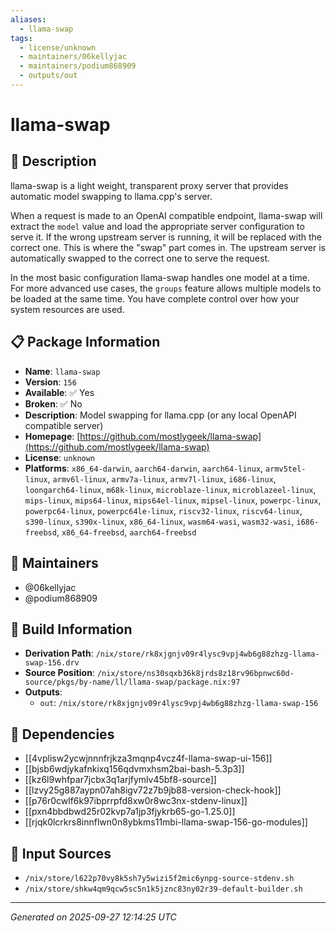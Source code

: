 ```yaml
---
aliases:
  - llama-swap
tags:
  - license/unknown
  - maintainers/06kellyjac
  - maintainers/podium868909
  - outputs/out
---
```


# llama-swap

## 📝 Description

llama-swap is a light weight, transparent proxy server that provides
automatic model swapping to llama.cpp's server.

When a request is made to an OpenAI compatible endpoint, llama-swap will
extract the `model` value and load the appropriate server configuration to
serve it. If the wrong upstream server is running, it will be replaced
with the correct one. This is where the "swap" part comes in. The upstream
server is automatically swapped to the correct one to serve the request.

In the most basic configuration llama-swap handles one model at a time.
For more advanced use cases, the `groups` feature allows multiple models
to be loaded at the same time. You have complete control over how your
system resources are used.


## 📋 Package Information

- **Name**: `llama-swap`
- **Version**: `156`
- **Available**: ✅ Yes
- **Broken**: ✅ No
- **Description**: Model swapping for llama.cpp (or any local OpenAPI compatible server)
- **Homepage**: [https://github.com/mostlygeek/llama-swap](https://github.com/mostlygeek/llama-swap)
- **License**: `unknown`
- **Platforms**: `x86_64-darwin`, `aarch64-darwin`, `aarch64-linux`, `armv5tel-linux`, `armv6l-linux`, `armv7a-linux`, `armv7l-linux`, `i686-linux`, `loongarch64-linux`, `m68k-linux`, `microblaze-linux`, `microblazeel-linux`, `mips-linux`, `mips64-linux`, `mips64el-linux`, `mipsel-linux`, `powerpc-linux`, `powerpc64-linux`, `powerpc64le-linux`, `riscv32-linux`, `riscv64-linux`, `s390-linux`, `s390x-linux`, `x86_64-linux`, `wasm64-wasi`, `wasm32-wasi`, `i686-freebsd`, `x86_64-freebsd`, `aarch64-freebsd`
## 👥 Maintainers

- @06kellyjac
- @podium868909


## 🔧 Build Information

- **Derivation Path**: `/nix/store/rk8xjgnjv09r4lysc9vpj4wb6g88zhzg-llama-swap-156.drv`
- **Source Position**: `/nix/store/ns30sqxb36k8jrds8z18rv96bpnwc60d-source/pkgs/by-name/ll/llama-swap/package.nix:97`
- **Outputs**:
  - `out`:  `/nix/store/rk8xjgnjv09r4lysc9vpj4wb6g88zhzg-llama-swap-156`

## 🔗 Dependencies

- [[4vplisw2ycwjnnnfrjkza3mqnp4vcz4f-llama-swap-ui-156]]
- [[bjsb6wdjykafnkixq156qdvmxhsm2bai-bash-5.3p3]]
- [[kz6l9whfpar7jcbx3q1arjfymlv45bf8-source]]
- [[lzvy25g887aypn07ah8igv72z7b9jb88-version-check-hook]]
- [[p76r0cwlf6k97ibprrpfd8xw0r8wc3nx-stdenv-linux]]
- [[pxn4bbdbwd25r02kvp7a1jp3fjykrb65-go-1.25.0]]
- [[rjqk0lcrkrs8innflwn0n8ybkms11mbi-llama-swap-156-go-modules]]

## 📁 Input Sources

- `/nix/store/l622p70vy8k5sh7y5wizi5f2mic6ynpg-source-stdenv.sh`
- `/nix/store/shkw4qm9qcw5sc5n1k5jznc83ny02r39-default-builder.sh`

---
*Generated on 2025-09-27 12:14:25 UTC*
